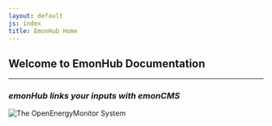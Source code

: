 ```yaml
---
layout: default
js: index
title: EmonHub Home
---
```



**Welcome to EmonHub Documentation**
----------------------------------
----------------------------------

### *emonHub links your inputs with emonCMS*


![The OpenEnergyMonitor System]({{site.image}}OEM_system.png)
